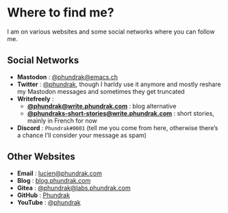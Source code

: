 # Where to find me?

I am on various websites and some social networks where you can follow
me.

## Social Networks
- **Mastodon** : [@phundrak@emacs.ch](https://emacs.ch/@phundrak)
- **Twitter** : [@phundrak](https://twitter.com/phundrak), though I
  harldy use it anymore and mostly reshare my Mastodon messages and
  sometimes they get truncated
- **Writefreely** :
    - [**@phundrak@write.phundrak.com**](https://write.phundrak.com/phundrak) :
      blog alternative
    - [**@phundraks-short-stories@write.phundrak.com**](https://write.phundrak.com/phundraks-short-stories) :
      short stories, mainly in French for now
- **Discord** : `Phundrak#0001` (tell me you come from here, otherwise
  there’s a chance I’ll consider your message as spam)

## Other Websites
- **Email** : [lucien@phundrak.com](mailto:lucien@phundrak.com)
- **Blog** : [blog.phundrak.com](https://blog.phundrak.com)
- **Gitea** : [@phundrak@labs.phundrak.com](https://labs.phundrak.com/phundrak)
- **GitHub** : [Phundrak](https://github.com/Phundrak)
- **YouTube** : [@phundrak](https://www.youtube.com/@phundrak)
